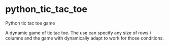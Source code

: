 # python_tic_tac_toe
Python tic tac toe game 

A dynamic game of tic tac toe.
The use can specify any size of rows / columns and the game with dynamically adapt to work for those conditions. 
